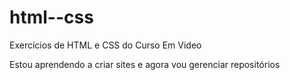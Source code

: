 # html--css
 Exercícios de HTML e CSS do Curso Em Video

Estou aprendendo a criar sites e agora vou gerenciar repositórios